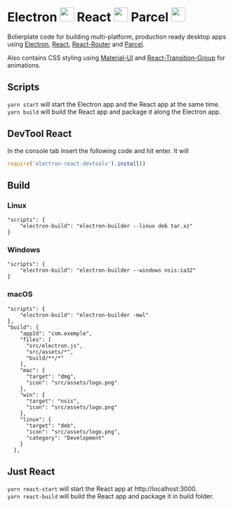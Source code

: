 # Electron <img src="https://electronjs.org/images/favicon.ico" width="32"> React <img src="https://cdn4.iconfinder.com/data/icons/logos-3/600/React.js_logo-32.png" width=32> Parcel <img src="https://parceljs.org/assets/parcel@2x.png" width=32> 

Bolierplate code for building multi-platform, production ready desktop apps using [Electron](https://electronjs.org/), [React](https://reactjs.irg), [React-Router](https://reacttraining.com/react-router/web/guides/quick-start) and [Parcel](https://parceljs.org/).

Also contains CSS styling using [Material-UI](https://github.com/mui-org/material-ui) and [React-Transition-Group](https://reactcommunity.org/react-transition-group/) for animations.

## Scripts

`yarn start` will start the Electron app and the React app at the same time.  
`yarn build` will build the React app and package it along the Electron app.

## DevTool React

In the console tab insert the following code and hit enter. It will 

```js
require('electron-react-devtools').install()
```

## Build 

### Linux
```json=
"scripts": {
    "electron-build": "electron-builder --linux deb tar.xz"
}
```

### Windows
```json=
"scripts": {
    "electron-build": "electron-builder --windows nsis:ia32"
}
```

### macOS
```json=
"scripts": {
    "electron-build": "electron-builder -mwl"
},
"build": {
    "appId": "com.exemple",
    "files": [
      "src/electron.js",
      "src/assets/*",
      "build/**/*"
    ],
    "mac": {
      "target": "dmg",
      "icon": "src/assets/logo.png"
    },
    "win": {
      "target": "nsis",
      "icon": "src/assets/logo.png"
    },
    "linux": {
      "target": "deb",
      "icon": "src/assets/logo.png",
      "category": "Development"
    }
  },
```
## Just React

`yarn react-start` will start the React app at http://localhost:3000.  
`yarn react-build` will build the React app and package it in build folder.
